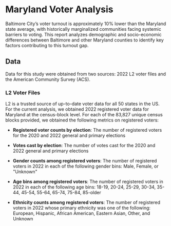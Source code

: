 # Maryland Voter Analysis

Baltimore City’s voter turnout is approximately 10% lower than the Maryland state average, with historically marginalized communities facing systemic barriers to voting. This report analyzes demographic and socio-economic differences between Baltimore and other Maryland counties to identify key factors contributing to this turnout gap.

## Data

Data for this study were obtained from two sources: 2022 L2 voter files and the American Community Survey (ACS).

### L2 Voter Files

L2 is a trusted source of up-to-date voter data for all 50 states in the US. For the current analysis, we obtained 2022 registered voter data for Maryland at the census-block level. For each of the 83,827 unique census blocks provided, we obtained the following metrics on registered voters:

  - **Registered voter counts by election**: The number of registered voters for the 2020 and 2022 general and primary elections

  - **Votes cast by election**: The number of votes cast for the 2020 and 2022 general and primary elections

  - **Gender counts among registered voters**: The number of registered voters in 2022 in each of the following gender bins: Male, Female, or "Unknown"

  - **Age bins among registered voters**: The number of registered voters in 2022 in each of the following age bins: 18-19, 20-24, 25-29, 30-34, 35-44, 45-54, 55-64, 65-74, 75-84, 85-older

  - **Ethnicity counts among registered voters**: The number of registered voters in 2022 whose primary ethnicity was one of the following: European, Hispanic, African American, Eastern Asian, Other, and Unknown
